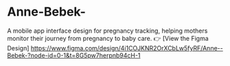 # Anne-Bebek-
A mobile app interface design for pregnancy tracking, helping mothers monitor their journey from pregnancy to baby care.
👉 [View the Figma Design] https://www.figma.com/design/4i1COJKNR2OrXCbLw5fyRF/Anne--Bebek-?node-id=0-1&t=8G5pw7herpnb94cH-1
